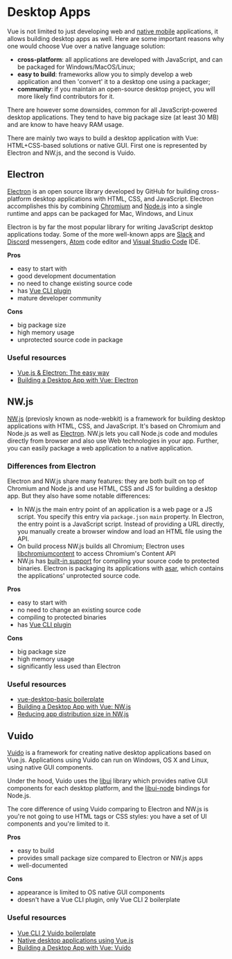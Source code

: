 # Desktop Apps

Vue is not limited to just developing web and [native mobile](./mobile-apps.md) applications, it allows building desktop apps as well. Here are some important reasons why one would choose Vue over a native language solution:

- **cross-platform**: all applications are developed with JavaScript, and can be packaged for Windows/MacOS/Linux;
- **easy to build**: frameworks allow you to simply develop a web application and then 'convert' it to a desktop one using a packager;
- **community**: if you maintain an open-source desktop project, you will more likely find contributors for it.

There are however some downsides, common for all JavaScript-powered desktop applications. They tend to have big package size (at least 30 MB) and are know to have heavy RAM usage.

There are mainly two ways to build a desktop application with Vue: HTML+CSS-based solutions or native GUI. First one is represented by Electron and NW.js, and the second is Vuido.

## Electron

[Electron](https://electronjs.org/) is an open source library developed by GitHub for building cross-platform desktop applications with HTML, CSS, and JavaScript. Electron accomplishes this by combining [Chromium](http://www.chromium.org/) and [Node.js](https://nodejs.org/en/) into a single runtime and apps can be packaged for Mac, Windows, and Linux

Electron is by far the most popular library for writing JavaScript desktop applications today. Some of the more well-known apps are [Slack](https://slack.com/) and [Discord](https://discordapp.com/) messengers, [Atom](https://atom.io/) code editor and [Visual Studio Code](https://code.visualstudio.com/) IDE.

**Pros**

- easy to start with
- good development documentation
- no need to change existing source code
- has [Vue CLI plugin](https://github.com/nklayman/vue-cli-plugin-electron-builder)
- mature developer community

**Cons**

- big package size
- high memory usage
- unprotected source code in package

### Useful resources

- [Vue.js & Electron: The easy way](https://medium.com/@mikeal/vue-js-electron-the-easy-way-adc3ca09234a)
- [Building a Desktop App with Vue: Electron](https://dev.to/vuevixens/building-a-desktop-app-with-vue-electron-3pl)

## NW.js

[NW.js](https://nwjs.io/) (previosly known as node-webkit) is a framework for building desktop applications with HTML, CSS, and JavaScript. It's based on Chromium and Node.js as well as [Electron](#electron). NW.js lets you call Node.js code and modules directly from browser and also use Web technologies in your app. Further, you can easily package a web application to a native application.

### Differences from Electron

Electron and NW.js share many features: they are both built on top of Chromium and Node.js and use HTML, CSS and JS for building a desktop app. But they also have some notable differences:

- In NW.js the main entry point of an application is a web page or a JS script. You specify this entry via `package.json` `main` property. In Electron, the entry point is a JavaScript script. Instead of providing a URL directly, you manually create a browser window and load an HTML file using the API.
- On build process NW.js builds all Chromium; Electron uses [libchromiumcontent](https://github.com/electron/libchromiumcontent) to access Chromium's Content API
- NW.js has [built-in support](http://docs.nwjs.io/en/latest/For%20Users/Advanced/Protect%20JavaScript%20Source%20Code/) for compiling your source code to protected binaries. Electron is packaging its applications with [asar](https://github.com/electron/asar), which contains the applications' unprotected source code.

**Pros**

- easy to start with
- no need to change an existing source code
- compiling to protected binaries
- has [Vue CLI plugin](https://github.com/NataliaTepluhina/vue-cli-plugin-nwjs)

**Cons**

- big package size
- high memory usage
- significantly less used than Electron

### Useful resources

- [vue-desktop-basic boilerplate](https://github.com/TheJaredWilcurt/vue-desktop-basic)
- [Building a Desktop App with Vue: NW.js](https://dev.to/vuevixens/building-a-desktop-app-with-vue-nwjs-1f9e)
- [Reducing app distribution size in NW.js](https://dev.to/thejaredwilcurt/reducing-app-distribution-size-in-nwjs-3d5f)

## Vuido

[Vuido](https://vuido.mimec.org/) is a framework for creating native desktop applications based on Vue.js. Applications using Vuido can run on Windows, OS X and Linux, using native GUI components.

Under the hood, Vuido uses the [libui](https://github.com/andlabs/libui) library which provides native GUI components for each desktop platform, and the [libui-node](https://github.com/parro-it/libui-node) bindings for Node.js.

The core difference of using Vuido comparing to Electron and NW.js is you're not going to use HTML tags or CSS styles: you have a set of UI components and you're limited to it.

**Pros**

- easy to build
- provides small package size compared to Electron or NW.js apps
- well-documented

**Cons**

- appearance is limited to OS native GUI components
- doesn't have a Vue CLI plugin, only Vue CLI 2 boilerplate

### Useful resources

- [Vue CLI 2 Vuido boilerplate](https://github.com/mimecorg/vuido-webpack-template)
- [Native desktop applications using Vue.js](https://codeburst.io/native-desktop-applications-using-vue-js-964e841e3c1d)
- [Building a Desktop App with Vue: Vuido](https://dev.to/vuevixens/building-a-desktop-app-with-vue-vuido-490n)

